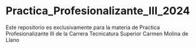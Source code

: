 # Practica_Profesionalizante_III_2024
Este repositorio es exclusivamente para la materia de Practica Profesionalizante III de la Carrera Tecnicatura Superior Carmen Molina de Llano
